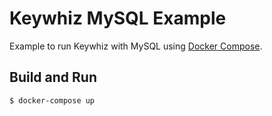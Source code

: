 # Keywhiz MySQL Example

Example to run Keywhiz with MySQL using [Docker Compose](https://docs.docker.com/compose/).

## Build and Run

    $ docker-compose up
